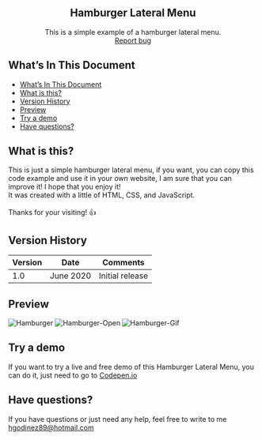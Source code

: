 <p align="center">
  <h2 align="center">Hamburger Lateral Menu</h2>

  <p align="center">
    This is a simple example of a hamburger lateral menu.
    <br>
    <a href="https://github.com/hgodinez89/hamburger-lateral-mnu/issues/new">Report bug</a>
  </p>
</p>

## What’s In This Document

- [What’s In This Document](#whats-in-this-document)
- [What is this?](#what-is-this)
- [Version History](#version-history)
- [Preview](#preview)
- [Try a demo](#try-a-demo)
- [Have questions?](#have-questions)

## What is this?

This is just a simple hamburger lateral menu, if you want, you can copy this code example and use it in your own website, I am sure that you can improve it! I hope that you enjoy it! </br>
It was created with a little of HTML, CSS, and JavaScript. </br> </br>
Thanks for your visiting! 👍

## Version History

| Version |       Date         |             Comments             |
| ------- | ------------------ | -------------------------------- |
| 1.0     | June 2020          | Initial release                  |

## Preview

![Hamburger](https://res.cloudinary.com/developerteam/image/upload/v1592598950/HamburgerLateralMnu/hamburger.png)
![Hamburger-Open](https://res.cloudinary.com/developerteam/image/upload/v1592598949/HamburgerLateralMnu/hamburger-open.png)
![Hamburger-Gif](https://res.cloudinary.com/developerteam/image/upload/v1592598950/HamburgerLateralMnu/hamburger-animate.gif)

## Try a demo

If you want to try a live and free demo of this Hamburger Lateral Menu, you can do it, just need to go to <a href="https://codepen.io/hgodinez/pen/OJMxPaK" target="_blank">Codepen.io</a>

## Have questions?

If you have questions or just need any help, feel free to write to me 
<a href="mailto:hgodinez89@hotmail.com">hgodinez89@hotmail.com</a>